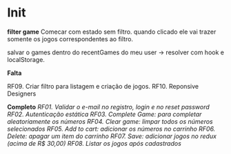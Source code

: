 # Init

**filter game**
Comecar com estado sem filtro. quando clicado ele vai trazer somente os jogos correspondentes ao filtro.

salvar o games dentro do recentGames do meu user -> resolver com hook e localStorage.

**Falta**

RF09. Criar filtro para listagem e criação de jogos.
RF10. Reponsive Designers

**Completo**
_RF01. Validar o e-mail no registro, login e no reset password_
_RF02. Autenticação estática_
_RF03. Complete Game: para completar aleatoriamente os números_
_RF04. Clear game: limpar todos os números selecionados_
_RF05. Add to cart: adicionar os números no carrinho_
_RF06. Delete: apagar um item do carrinho_
_RF07. Save: adicionar jogos no redux (acima de R$ 30,00)_
_RF08. Listar os jogos após cadastrados_
